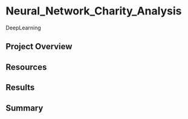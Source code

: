 # Neural_Network_Charity_Analysis
DeepLearning

## Project Overview

## Resources

## Results

## Summary
